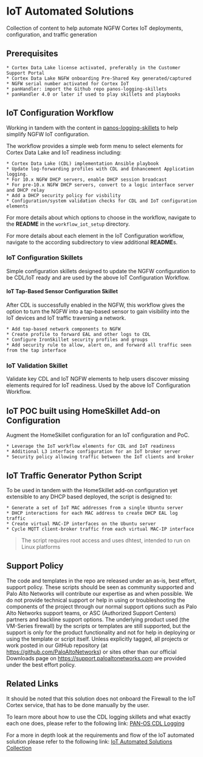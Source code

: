 # IoT Automated Solutions

Collection of content to help automate NGFW Cortex IoT deployments, configuration, and
traffic generation

## Prerequisites

    * Cortex Data Lake license activated, preferably in the Customer Support Portal 
    * Cortex Data Lake NGFW onboarding Pre-Shared Key generated/captured
    * NGFW serial number activated for Cortex IoT
    * panHandler: import the Github repo panos-logging-skillets
    * panHandler 4.0 or later if used to play skillets and playbooks

## IoT Configuration Workflow


Working in tandem with the content in 
[panos-logging-skillets](https://github.com/PaloAltoNetworks/panos-logging-skillets)
to help simplify NGFW IoT configuration.

The workflow provides a simple web form menu to select elements for Cortex Data Lake
and IoT readiness including:

    * Cortex Data Lake (CDL) implementation Ansible playbook
    * Update log-forwarding profiles with CDL and Enhancement Application logging. 
    * For 10.x NGFW DHCP servers, enable DHCP session broadcast
    * For pre-10.x NGFW DHCP servers, convert to a logic interface server and DHCP relay
    * Add a DHCP security policy for visbility
    * Configuration/system validation checks for CDL and IoT configuration elements
    
For more details about which options to choose in the workflow, navigate to the **README** in the 
`workflow_iot_setup` directory.

For more details about each element in the IoT Configuration workflow, navigate to the according
subdirectory to view additional **README**s. 
    
### IoT Configuration Skillets

Simple configuration skillets designed to update the NGFW configuration to be CDL/IoT ready
and are used by the above IoT Configuration Workflow.

#### IoT Tap-Based Sensor Configuration Skillet

After CDL is successfully enabled in the NGFW, this workflow gives the option to turn the NGFW into a tap-based 
sensor to gain visibility into the IoT devices and IoT traffic traversing a network.

    * Add tap-based network components to NGFW
    * Create profile to forward EAL and other logs to CDL
    * Configure IronSkillet security profiles and groups
    * Add security rule to allow, alert on, and forward all traffic seen from the tap interface

### IoT Validation Skillet

Validate key CDL and IoT NGFW elements to help users discover missing elements
required for IoT readiness. Used by the above IoT Configuration Workflow.

## IoT POC built using HomeSkillet Add-on Configuration

Augment the HomeSkillet configuration for an IoT configuration and PoC.

    * Leverage the IoT workflow elements for CDL and IoT readiness
    * Additional L3 interface configuration for an IoT broker server
    * Security policy allowing traffic between the IoT clients and broker
    
## IoT Traffic Generator Python Script

To be used in tandem with the HomeSkillet add-on configuration yet extensible to any
DHCP based deployed, the script is designed to:

    * Generate a set of IoT MAC addresses from a single Ubuntu server
    * DHCP interactions for each MAC address to create DHCP EAL log traffic
    * Create virtual MAC-IP interfaces on the Ubuntu server
    * Cycle MQTT client-broker traffic from each virtual MAC-IP interface
    
> The script requires root access and uses dhtest, intended to run on Linux platforms


## Support Policy
The code and templates in the repo are released under an as-is, best effort,
support policy. These scripts should be seen as community supported and
Palo Alto Networks will contribute our expertise as and when possible.
We do not provide technical support or help in using or troubleshooting the
components of the project through our normal support options such as
Palo Alto Networks support teams, or ASC (Authorized Support Centers)
partners and backline support options. The underlying product used
(the VM-Series firewall) by the scripts or templates are still supported,
but the support is only for the product functionality and not for help in
deploying or using the template or script itself. Unless explicitly tagged,
all projects or work posted in our GitHub repository
(at https://github.com/PaloAltoNetworks) or sites other than our official
Downloads page on https://support.paloaltonetworks.com are provided under
the best effort policy.

## Related Links
It should be noted that this solution does not onboard the Firewall to the IoT Cortex service, that has to be done manually by the user.

To learn more about how to use the CDL logging skillets and what exactly each one does, please refer to the following link:
[PAN-OS CDL Logging](https://live.paloaltonetworks.com/t5/quickplay-solutions-articles/pan-os-cortex-data-lake-logging-quickplays/ta-p/348669)

For a more in depth look at the requirements and flow of the IoT automated solution please refer to the following link:
[IoT Automated Solutions Collection](https://gallery.pan.dev/repo/iot-automated-solution)
